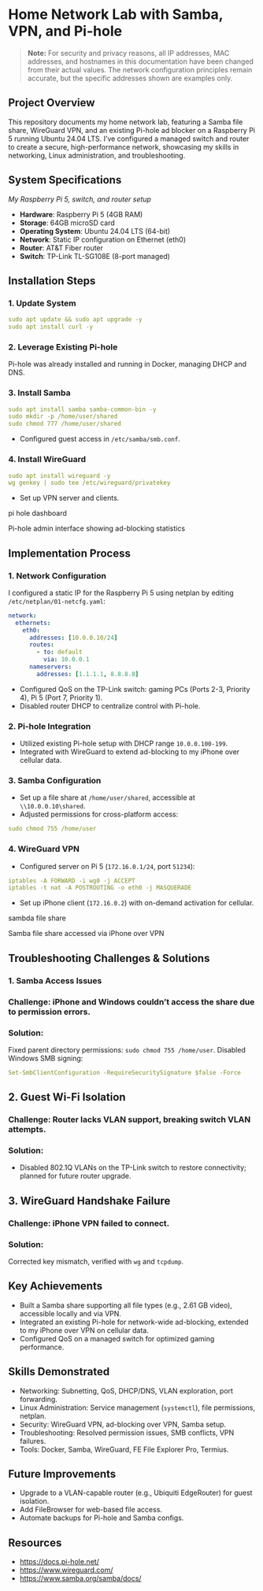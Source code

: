 # Home Network Lab with Samba, VPN, and Pi-hole

> **Note:** For security and privacy reasons, all IP addresses, MAC addresses, and hostnames in this documentation have been changed from their actual values. The network configuration principles remain accurate, but the specific addresses shown are examples only.

## Project Overview

This repository documents my home network lab, featuring a Samba file share, WireGuard VPN, and an existing Pi-hole ad blocker on a Raspberry Pi 5 running Ubuntu 24.04 LTS. I’ve configured a managed switch and router to create a secure, high-performance network, showcasing my skills in networking, Linux administration, and troubleshooting.

## System Specifications


*My Raspberry Pi 5, switch, and router setup*

- **Hardware**: Raspberry Pi 5 (4GB RAM)
- **Storage**: 64GB microSD card
- **Operating System**: Ubuntu 24.04 LTS (64-bit)
- **Network**: Static IP configuration on Ethernet (eth0)
- **Router**: AT&T Fiber router
- **Switch**: TP-Link TL-SG108E (8-port managed)

## Installation Steps

### 1. Update System
```yaml
sudo apt update && sudo apt upgrade -y
sudo apt install curl -y
```

### 2. Leverage Existing Pi-hole
Pi-hole was already installed and running in Docker, managing DHCP and DNS.

### 3. Install Samba
```yaml
sudo apt install samba samba-common-bin -y
sudo mkdir -p /home/user/shared
sudo chmod 777 /home/user/shared
```
- Configured guest access in `/etc/samba/smb.conf`.

### 4. Install WireGuard

```yaml
sudo apt install wireguard -y
wg genkey | sudo tee /etc/wireguard/privatekey
```
- Set up VPN server and clients.

pi hole dashboard

Pi-hole admin interface showing ad-blocking statistics

## Implementation Process

### 1. Network Configuration

I configured a static IP for the Raspberry Pi 5 using netplan by editing `/etc/netplan/01-netcfg.yaml`:

```yaml
network:
  ethernets:
    eth0:
      addresses: [10.0.0.10/24]
      routes:
        - to: default
          via: 10.0.0.1
      nameservers:
        addresses: [1.1.1.1, 8.8.8.8]
```

- Configured QoS on the TP-Link switch: gaming PCs (Ports 2-3, Priority 4), Pi 5 (Port 7, Priority 1).
- Disabled router DHCP to centralize control with Pi-hole.

### 2. Pi-hole Integration
- Utilized existing Pi-hole setup with DHCP range `10.0.0.100-199`.
- Integrated with WireGuard to extend ad-blocking to my iPhone over cellular data.

### 3. Samba Configuration
- Set up a file share at `/home/user/shared`, accessible at `\\10.0.0.10\shared`.
- Adjusted permissions for cross-platform access:

```yaml
sudo chmod 755 /home/user
```

### 4. WireGuard VPN
- Configured server on Pi 5 (`172.16.0.1/24`, port `51234`):

```yaml
iptables -A FORWARD -i wg0 -j ACCEPT
iptables -t nat -A POSTROUTING -o eth0 -j MASQUERADE
```

- Set up iPhone client (`172.16.0.2`) with on-demand activation for cellular.

sambda file share

Samba file share accessed via iPhone over VPN

## Troubleshooting Challenges & Solutions

### 1. Samba Access Issues

### Challenge: iPhone and Windows couldn’t access the share due to permission errors.

### Solution:

Fixed parent directory permissions: `sudo chmod 755 /home/user`.
Disabled Windows SMB signing:

```yaml
Set-SmbClientConfiguration -RequireSecuritySignature $false -Force
```

## 2. Guest Wi-Fi Isolation

### Challenge: Router lacks VLAN support, breaking switch VLAN attempts.

### Solution:

- Disabled 802.1Q VLANs on the TP-Link switch to restore connectivity; planned for future router upgrade.

## 3. WireGuard Handshake Failure

### Challenge: iPhone VPN failed to connect.

### Solution:

Corrected key mismatch, verified with `wg` and `tcpdump`.

## Key Achievements

- Built a Samba share supporting all file types (e.g., 2.61 GB video), accessible locally and via VPN.
- Integrated an existing Pi-hole for network-wide ad-blocking, extended to my iPhone over VPN on cellular data.
- Configured QoS on a managed switch for optimized gaming performance.

## Skills Demonstrated
- Networking: Subnetting, QoS, DHCP/DNS, VLAN exploration, port forwarding.
- Linux Administration: Service management (`systemctl`), file permissions, netplan.
- Security: WireGuard VPN, ad-blocking over VPN, Samba setup.
- Troubleshooting: Resolved permission issues, SMB conflicts, VPN failures.
- Tools: Docker, Samba, WireGuard, FE File Explorer Pro, Termius.

## Future Improvements
- Upgrade to a VLAN-capable router (e.g., Ubiquiti EdgeRouter) for guest isolation.
- Add FileBrowser for web-based file access.
- Automate backups for Pi-hole and Samba configs.

## Resources
- https://docs.pi-hole.net/
- https://www.wireguard.com/
- https://www.samba.org/samba/docs/
